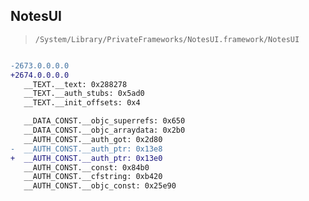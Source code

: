 ## NotesUI

> `/System/Library/PrivateFrameworks/NotesUI.framework/NotesUI`

```diff

-2673.0.0.0.0
+2674.0.0.0.0
   __TEXT.__text: 0x288278
   __TEXT.__auth_stubs: 0x5ad0
   __TEXT.__init_offsets: 0x4

   __DATA_CONST.__objc_superrefs: 0x650
   __DATA_CONST.__objc_arraydata: 0x2b0
   __AUTH_CONST.__auth_got: 0x2d80
-  __AUTH_CONST.__auth_ptr: 0x13e8
+  __AUTH_CONST.__auth_ptr: 0x13e0
   __AUTH_CONST.__const: 0x84b0
   __AUTH_CONST.__cfstring: 0xb420
   __AUTH_CONST.__objc_const: 0x25e90

```
